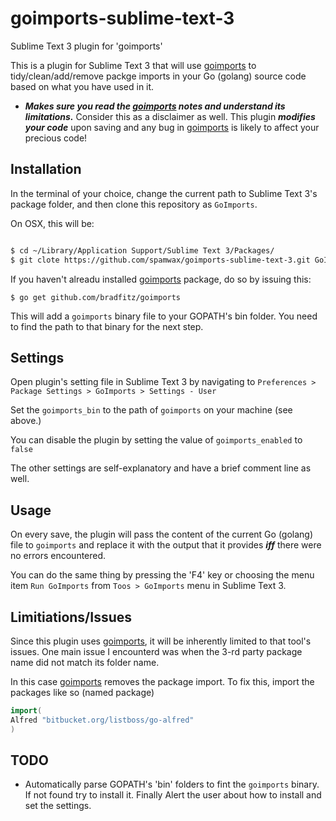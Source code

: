 goimports-sublime-text-3
========================

Sublime Text 3 plugin for 'goimports'

This is a plugin for Sublime Text 3 that will use [goimports](http://github.com/bradfitz/goimports "goimports repository") to tidy/clean/add/remove packge imports in your
Go (golang) source code based on what you have used in it.

- ***Makes sure you read the [goimports](http://github.com/bradfitz/goimports "goimports repository") notes and understand its limitations.*** Consider this as a disclaimer as well. This plugin ***___modifies your code___*** upon saving and any bug in [goimports](http://github.com/bradfitz/goimports "goimports repository") is likely to affect your precious code!

Installation
-

In the terminal of your choice, change the current path to Sublime Text 3's package folder, and then clone this repository as `GoImports`.

On OSX, this will be:
```bash

$ cd ~/Library/Application Support/Sublime Text 3/Packages/
$ git clote https://github.com/spamwax/goimports-sublime-text-3.git GoImports
```

If you haven't alreadu installed [goimports](http://github.com/bradfitz/goimports "goimports repository") package, do so by issuing this:

`$ go get github.com/bradfitz/goimports`

This will add a `goimports` binary file to your GOPATH's bin folder.
You need to find the path to that binary for the next step.

Settings
-
Open plugin's setting file in Sublime Text 3 by navigating to `Preferences > Package Settings > GoImports > Settings - User`

Set the `goimports_bin` to the path of `goimports` on your machine (see above.)

You can disable the plugin by setting the value of `goimports_enabled` to `false`

The other settings are self-explanatory and have a brief comment line as well.

Usage
-
On every save, the plugin will pass the content of the current Go (golang) file to `goimports` and
replace it with the output that it provides ***iff*** there were no errors encountered.

You can do the same thing by pressing the 'F4' key or choosing the menu item `Run GoImports`
from `Toos > GoImports` menu in Sublime Text 3.

Limitiations/Issues
-
Since this plugin uses [goimports](http://github.com/bradfitz/goimports "goimports repository"), it will be inherently limited to that tool's issues.
One main issue I encounterd was when the 3-rd party package name did not match its folder name.

In this case [goimports](http://github.com/bradfitz/goimports "goimports repository") removes the package import. To fix this, import the packages like so (named package)

```go
import(
Alfred "bitbucket.org/listboss/go-alfred"
)
```

TODO
-
- Automatically parse GOPATH's 'bin' folders to fint the `goimports` binary.
If not found try to install it. Finally Alert the user about how to install and
set the settings.

